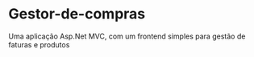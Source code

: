# Gestor-de-compras
Uma aplicação Asp.Net MVC, com um frontend simples para gestão de faturas e produtos 
